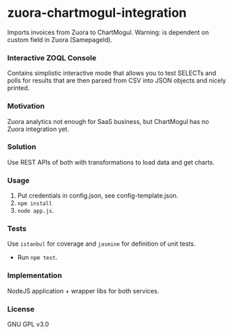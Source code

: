 # zuora-chartmogul-integration
Imports invoices from Zuora to ChartMogul. Warning: is dependent on custom field in Zuora (SamepageId).

### Interactive ZOQL Console
Contains simplistic interactive mode that allows you to test SELECTs and polls for results that are then parsed from CSV into JSON objects and nicely printed.

### Motivation
Zuora analytics not enough for SaaS business, but ChartMogul has no Zuora integration yet.

### Solution
Use REST APIs of both with transformations to load data and get charts.

### Usage
1. Put credentials in config.json, see config-template.json.
2. ```npm install```
3. ```node app.js```.

### Tests
Use ```istanbul``` for coverage and ```jasmine``` for definition of unit tests.
* Run ```npm test```.

### Implementation
NodeJS application + wrapper libs for both services.

### License
GNU GPL v3.0
